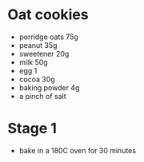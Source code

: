 # Oat cookies

* porridge oats 75g
* peanut 35g
* sweetener 20g
* milk 50g
* egg 1
* cocoa 30g
* baking powder 4g
* a pinch of salt

# Stage 1

* bake in a 180C oven for 30 minutes
